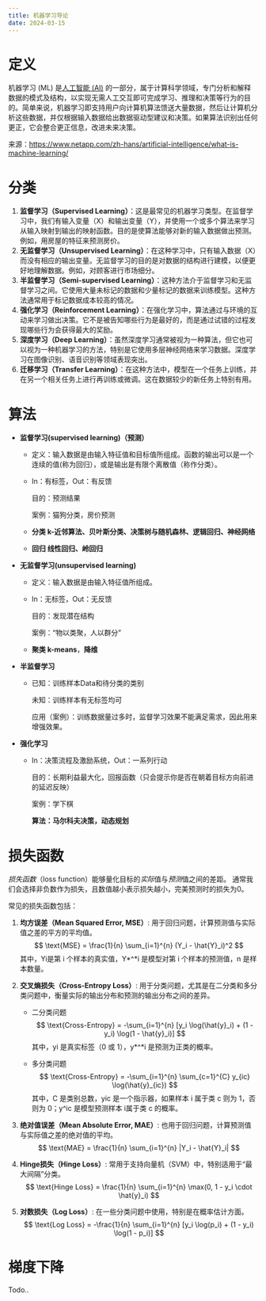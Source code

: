 ```yaml
---
title: 机器学习导论
date: 2024-03-15
---
```


# 定义

机器学习 (ML) 是[人工智能 (AI)](https://www.netapp.com/zh-hans/artificial-intelligence/what-is-artificial-intelligence) 的一部分，属于计算科学领域，专门分析和解释数据的模式及结构，以实现无需人工交互即可完成学习、推理和决策等行为的目的。简单来说，机器学习即支持用户向计算机算法馈送大量数据，然后让计算机分析这些数据，并仅根据输入数据给出数据驱动型建议和决策。如果算法识别出任何更正，它会整合更正信息，改进未来决策。

来源：https://www.netapp.com/zh-hans/artificial-intelligence/what-is-machine-learning/

# 分类

1. **监督学习（Supervised Learning）**：这是最常见的机器学习类型。在监督学习中，我们有输入变量（X）和输出变量（Y），并使用一个或多个算法来学习从输入映射到输出的映射函数。目的是使算法能够对新的输入数据做出预测。例如，用房屋的特征来预测房价。
2. **无监督学习（Unsupervised Learning）**：在这种学习中，只有输入数据（X）而没有相应的输出变量。无监督学习的目的是对数据的结构进行建模，以便更好地理解数据。例如，对顾客进行市场细分。
3. **半监督学习（Semi-supervised Learning）**：这种方法介于监督学习和无监督学习之间。它使用大量未标记的数据和少量标记的数据来训练模型。这种方法通常用于标记数据成本较高的情况。
4. **强化学习（Reinforcement Learning）**：在强化学习中，算法通过与环境的互动来学习做出决策。它不是被告知哪些行为是最好的，而是通过试错的过程发现哪些行为会获得最大的奖励。
5. **深度学习（Deep Learning）**：虽然深度学习通常被视为一种算法，但它也可以视为一种机器学习的方法，特别是它使用多层神经网络来学习数据。深度学习在图像识别、语音识别等领域表现突出。
6. **迁移学习（Transfer Learning）**：在这种方法中，模型在一个任务上训练，并在另一个相关任务上进行再训练或微调。这在数据较少的新任务上特别有用。

# 算法

- **监督学习(supervised learning)（预测）**

  - 定义：输入数据是由输入特征值和目标值所组成。函数的输出可以是一个连续的值(称为回归），或是输出是有限个离散值（称作分类）。

  - In：有标签，Out：有反馈

    目的：预测结果

    案例：猫狗分类，房价预测

  - **分类 k-近邻算法、贝叶斯分类、决策树与随机森林、逻辑回归、神经网络**

  - **回归 线性回归、岭回归**

- **无监督学习(unsupervised learning)**

  - 定义：输入数据是由输入特征值所组成。

  - In：无标签，Out：无反馈

    目的：发现潜在结构

    案例：“物以类聚，人以群分”

  - **聚类 k-means**，**降维**

- **半监督学习**

  - 已知：训练样本Data和待分类的类别

    未知：训练样本有无标签均可

    应用（案例）：训练数据量过多时，监督学习效果不能满足需求，因此用来增强效果。

- **强化学习**

  - In：决策流程及激励系统，Out：一系列行动

    目的：长期利益最大化，回报函数（只会提示你是否在朝着目标方向前进的延迟反映）

    案例：学下棋

    **算法：马尔科夫决策，动态规划**

# 损失函数

*损失函数*（loss function）能够量化目标的*实际*值与*预测*值之间的差距。 通常我们会选择非负数作为损失，且数值越小表示损失越小，完美预测时的损失为0。

常见的损失函数包括：

1. **均方误差（Mean Squared Error, MSE）**: 用于回归问题，计算预测值与实际值之差的平方的平均值。
   $$
    \text{MSE} = \frac{1}{n} \sum_{i=1}^{n} (Y_i - \hat{Y}_i)^2 
   $$
   其中，Yi是第 i 个样本的真实值，Y*^*i 是模型对第 i 个样本的预测值，n 是样本数量。

2. **交叉熵损失（Cross-Entropy Loss）**: 用于分类问题，尤其是在二分类和多分类问题中，衡量实际的输出分布和预测的输出分布之间的差异。

   - 二分类问题
     $$
     \text{Cross-Entropy} = -\sum_{i=1}^{n} [y_i \log(\hat{y}_i) + (1 - y_i) \log(1 - \hat{y}_i)]
     $$
     其中，yi 是真实标签（0 或 1），y*^*i 是预测为正类的概率。

   - 多分类问题
     $$
     \text{Cross-Entropy} = -\sum_{i=1}^{n} \sum_{c=1}^{C} y_{ic} \log(\hat{y}_{ic})
     $$
     其中，C 是类别总数，yic 是一个指示器，如果样本 i 属于类 c 则为 1，否则为 0；y^ic 是模型预测样本 i属于类 c 的概率。

3. **绝对值误差（Mean Absolute Error, MAE）**: 也用于回归问题，计算预测值与实际值之差的绝对值的平均。
   $$
   \text{MAE} = \frac{1}{n} \sum_{i=1}^{n} |Y_i - \hat{Y}_i|
   $$
   
4. **Hinge损失（Hinge Loss）**: 常用于支持向量机（SVM）中，特别适用于“最大间隔”分类。
   $$
   \text{Hinge Loss} = \frac{1}{n} \sum_{i=1}^{n} \max(0, 1 - y_i \cdot \hat{y}_i)
   $$

5. **对数损失（Log Loss）**: 在一些分类问题中使用，特别是在概率估计方面。
   $$
   \text{Log Loss} = -\frac{1}{n} \sum_{i=1}^{n} [y_i \log(p_i) + (1 - y_i) \log(1 - p_i)]
   $$

# 梯度下降

Todo..